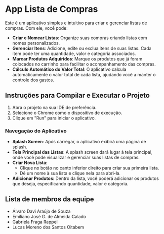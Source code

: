 # App Lista de Compras

Este é um aplicativo simples e intuitivo para criar e gerenciar listas de compras. Com ele, você pode:

- **Criar e Nomear Listas**: Organize suas compras criando listas com nomes personalizados.
- **Gerenciar Itens**: Adicione, edite ou exclua itens de suas listas. Cada item pode ter uma quantidade, valor e categoria associados.
- **Marcar Produtos Adquiridos**: Marque os produtos que já foram colocados no carrinho para facilitar o acompanhamento das compras.
- **Cálculo Automático do Valor Total**: O aplicativo calcula automaticamente o valor total de cada lista, ajudando você a manter o controle dos gastos.

## Instruções para Compilar e Executar o Projeto

1. Abra o projeto na sua IDE de preferência.
2. Selecione o Chrome como o dispositivo de execução.
3. Clique em "Run" para iniciar o aplicativo.

### Navegação do Aplicativo

- **Splash Screen**: Após carregar, o aplicativo exibirá uma página de splash.
- **Tela Principal das Listas**: A splash screen dará lugar à tela principal, onde você pode visualizar e gerenciar suas listas de compras.
- **Criar Nova Lista**:
  - Clique no botão no canto inferior direito para criar sua primeira lista.
  - Dê um nome à sua lista e clique nela para abri-la.
- **Adicionar Produtos**: Dentro da lista, você poderá adicionar os produtos que deseja, especificando quantidade, valor e categoria.

## Lista de membros da equipe

- Álvaro Davi Araújo de Souza
- Emiliano José G. de Almeida Calado
- Gabriela Fraga Rappel
- Lucas Moreno dos Santos Oitabem